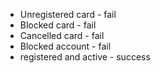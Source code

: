 
* Unregistered card - fail
* Blocked card - fail
* Cancelled card  - fail
* Blocked account - fail
* registered and active -  success